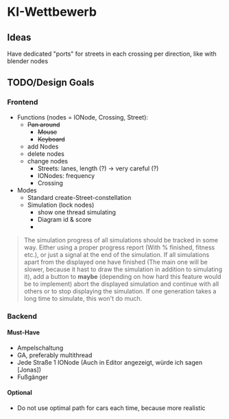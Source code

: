 # KI-Wettbewerb

## Ideas
Have dedicated "ports" for streets in each crossing per direction, like with blender nodes

## TODO/Design Goals

### Frontend
* Functions (nodes = IONode, Crossing, Street):
    *  ~~Pan around~~
        * ~~Mouse~~
        * ~~Keyboard~~
    * add Nodes
    * delete nodes
    * change nodes
        * Streets: lanes, length (?) -> very careful (?)
        * IONodes: frequency
        * Crossing
* Modes
    * Standard create-Street-constellation
    * Simulation (lock nodes)
        * show one thread simulating
        * Diagram id & score
        * 
> The simulation progress of all simulations should be tracked in some way. Either using a proper progress report (With % finished, fitness etc.), or just a        signal at the end of the simulation. If all simulations apart from the displayed one have finished (The main one will be slower, because it hast to draw the simulation in addition to simulating it), add a button to **maybe** (depending on how hard this feature would be to implement) abort the displayed simulation and continue with all others or to stop displaying the simulation. If one generation takes a long time to simulate, this won't do much.

### Backend
#### Must-Have
* Ampelschaltung
* GA, preferably multithread
* Jede Straße 1 IONode (Auch in Editor angezeigt, würde ich sagen [Jonas])
* Fußgänger

#### Optional
* Do not use optimal path for cars each time, because more realistic 
